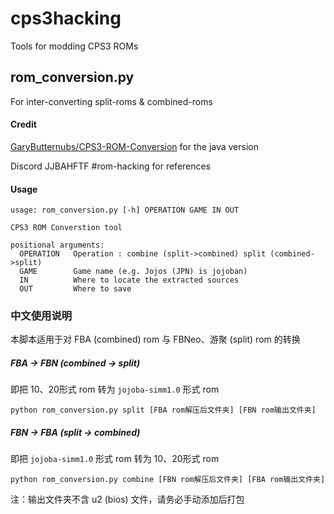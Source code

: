 # cps3hacking
Tools for modding CPS3 ROMs

## rom_conversion.py
For inter-converting split-roms & combined-roms
#### Credit
[GaryButternubs/CPS3-ROM-Conversion](https://github.com/GaryButternubs/CPS3-ROM-Conversion "GaryButternubs/CPS3-ROM-Conversion") for the java version

Discord JJBAHFTF #rom-hacking for references

#### Usage
    usage: rom_conversion.py [-h] OPERATION GAME IN OUT
    
    CPS3 ROM Converstion tool
    
    positional arguments:
      OPERATION   Operation : combine (split->combined) split (combined->split)
      GAME        Game name (e.g. Jojos (JPN) is jojoban)
      IN          Where to locate the extracted sources
      OUT         Where to save

### 中文使用说明
本脚本适用于对 FBA (combined) rom 与 FBNeo、游聚 (split) rom 的转换

##### FBA -> FBN (combined -> split)
  即把 10、20形式 rom 转为 `jojoba-simm1.0` 形式 rom

    python rom_conversion.py split [FBA rom解压后文件夹] [FBN rom输出文件夹]

##### FBN -> FBA (split -> combined)
  即把  `jojoba-simm1.0` 形式 rom 转为 10、20形式 rom

    python rom_conversion.py combine [FBN rom解压后文件夹] [FBA rom输出文件夹]
  
注：输出文件夹不含 u2 (bios) 文件，请务必手动添加后打包